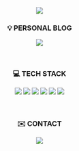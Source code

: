 <div align="center">
  <img src="https://capsule-render.vercel.app/api?type=waving&color=gradient&height=200&text=Slothst&desc=BackEnd%20Developer&descAlignY=60&section=header&fontSize=70&animation=twinkling&fontColor=E2D2CE&fontAlignY=35"
</div>
<h3 align="center"> 💡 PERSONAL BLOG </h3>
<p align="center">
  <a href="https://velog.io/@cnj9912" target="_blank"><img src="https://img.shields.io/badge/velog-20C997?style=flat-square&logo=velog&logoColor=ffffff"/></a>
</p><br>
  
<h3 align="center"> 💻 TECH STACK </h3>
<p align="center">
  <img src="https://img.shields.io/badge/JAVA-DDDED4?style=flat"> <img src="https://img.shields.io/badge/Spring%20Boot-DDDED4?style=flat&logo=SpringBoot&logoColor=6DB33F"> <img src="https://img.shields.io/badge/Spring%20Security-DDDED4?style=flat&logo=SpringSecurity&logoColor=6DB33F"> <img src="https://img.shields.io/badge/MySQL-DDDED4?style=flat&logo=MySQL&logoColor=4479A1"> <img src="https://img.shields.io/badge/iOS-DDDED4?style=flat&logo=iOS&logoColor=000000"> <img src="https://img.shields.io/badge/Swift-DDDED4?style=flat&logo=Swift&logoColor=F05138">
</p><br>
<h3 align="center"> ✉️ CONTACT </h3>
<p align="center">
  <img src="https://img.shields.io/badge/cnj991279@gmail.com-DDDED4?style=flat&logo=Gmail&logoColor=EA4335">
</p>
